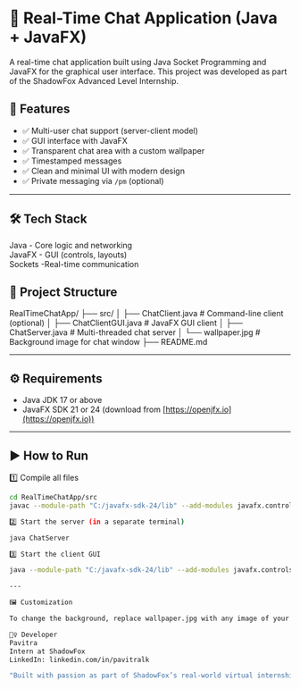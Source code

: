 # 💬 Real-Time Chat Application (Java + JavaFX)

A real-time chat application built using Java Socket Programming and JavaFX for the graphical user interface. This project was developed as part of the ShadowFox Advanced Level Internship.

## 🚀 Features

- ✅ Multi-user chat support (server-client model)
- ✅ GUI interface with JavaFX
- ✅ Transparent chat area with a custom wallpaper
- ✅ Timestamped messages
- ✅ Clean and minimal UI with modern design
- ✅ Private messaging via `/pm` (optional)

---

## 🛠️ Tech Stack

 Java        - Core logic and networking   
 JavaFX      - GUI (controls, layouts)     
 Sockets     -Real-time communication     

## 📁 Project Structure

RealTimeChatApp/
├── src/
│ ├── ChatClient.java # Command-line client (optional)
│ ├── ChatClientGUI.java # JavaFX GUI client
│ ├── ChatServer.java # Multi-threaded chat server
│ └── wallpaper.jpg # Background image for chat window
├── README.md


---

## ⚙️ Requirements

- Java JDK 17 or above  
- JavaFX SDK 21 or 24 (download from [https://openjfx.io](https://openjfx.io))

---

## ▶️ How to Run

1️⃣ Compile all files

```bash
cd RealTimeChatApp/src
javac --module-path "C:/javafx-sdk-24/lib" --add-modules javafx.controls ChatClientGUI.java ChatClient.java ChatServer.java

2️⃣ Start the server (in a separate terminal)

java ChatServer

3️⃣ Start the client GUI

java --module-path "C:/javafx-sdk-24/lib" --add-modules javafx.controls ChatClientGUI

---

🖼️ Customization

To change the background, replace wallpaper.jpg with any image of your choice (same name).

🙋‍♀️ Developer
Pavitra
Intern at ShadowFox
LinkedIn: linkedin.com/in/pavitralk

"Built with passion as part of ShadowFox’s real-world virtual internship experience.” 
